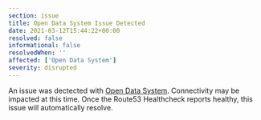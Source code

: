 ```yaml
---
section: issue
title: Open Data System Issue Detected
date: 2021-03-12T15:44:22+00:00
resolved: false
informational: false
resolvedWhen: ''
affected: ['Open Data System']
severity: disrupted
---
```

An issue was dectected with [Open Data System](https://data.sba.gov).  Connectivity may be impacted at this time.  Once the Route53 Healthcheck reports healthy, this issue will automatically resolve.
